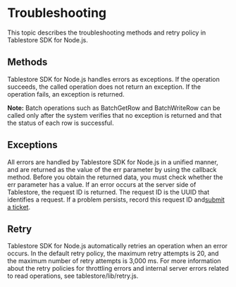# Troubleshooting

This topic describes the troubleshooting methods and retry policy in Tablestore SDK for Node.js.

## Methods

Tablestore SDK for Node.js handles errors as exceptions. If the operation succeeds, the called operation does not return an exception. If the operation fails, an exception is returned.

**Note:** Batch operations such as BatchGetRow and BatchWriteRow can be called only after the system verifies that no exception is returned and that the status of each row is successful.

## Exceptions

All errors are handled by Tablestore SDK for Node.js in a unified manner, and are returned as the value of the err parameter by using the callback method. Before you obtain the returned data, you must check whether the err parameter has a value. If an error occurs at the server side of Tablestore, the request ID is returned. The request ID is the UUID that identifies a request. If a problem persists, record this request ID and[submit a ticket](https://workorder-intl.console.aliyun.com/#/ticket/createInd).

## Retry

Tablestore SDK for Node.js automatically retries an operation when an error occurs. In the default retry policy, the maximum retry attempts is 20, and the maximum number of retry attempts is 3,000 ms. For more information about the retry policies for throttling errors and internal server errors related to read operations, see tablestore/lib/retry.js.

